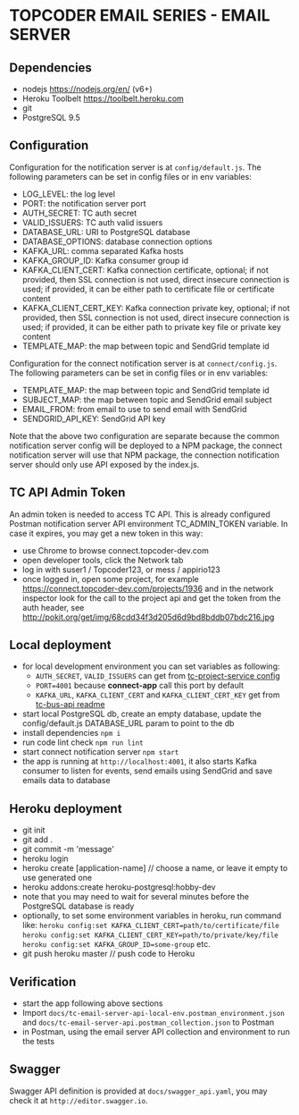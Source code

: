 # TOPCODER EMAIL SERIES - EMAIL SERVER 


## Dependencies
- nodejs https://nodejs.org/en/ (v6+)
- Heroku Toolbelt https://toolbelt.heroku.com
- git
- PostgreSQL 9.5


## Configuration
Configuration for the notification server is at `config/default.js`.
The following parameters can be set in config files or in env variables:
- LOG_LEVEL: the log level
- PORT: the notification server port
- AUTH_SECRET: TC auth secret
- VALID_ISSUERS: TC auth valid issuers
- DATABASE_URL: URI to PostgreSQL database
- DATABASE_OPTIONS: database connection options
- KAFKA_URL: comma separated Kafka hosts
- KAFKA_GROUP_ID: Kafka consumer group id
- KAFKA_CLIENT_CERT: Kafka connection certificate, optional;
    if not provided, then SSL connection is not used, direct insecure connection is used;
    if provided, it can be either path to certificate file or certificate content
- KAFKA_CLIENT_CERT_KEY: Kafka connection private key, optional;
    if not provided, then SSL connection is not used, direct insecure connection is used;
    if provided, it can be either path to private key file or private key content
- TEMPLATE_MAP: the map between topic and SendGrid template id


Configuration for the connect notification server is at `connect/config.js`.
The following parameters can be set in config files or in env variables:
- TEMPLATE_MAP: the map between topic and SendGrid template id
- SUBJECT_MAP: the map between topic and SendGrid email subject
- EMAIL_FROM: from email to use to send email with SendGrid
- SENDGRID_API_KEY: SendGrid API key


Note that the above two configuration are separate because the common notification server config
will be deployed to a NPM package, the connect notification server will use that NPM package,
the connection notification server should only use API exposed by the index.js.

## TC API Admin Token

An admin token is needed to access TC API. This is already configured Postman notification
server API environment TC_ADMIN_TOKEN variable.
In case it expires, you may get a new token in this way:

- use Chrome to browse connect.topcoder-dev.com
- open developer tools, click the Network tab
- log in with suser1 / Topcoder123, or mess / appirio123
- once logged in, open some project, for example https://connect.topcoder-dev.com/projects/1936 and in the network inspector
  look for the call to the project api and get the token from the auth header, see
  http://pokit.org/get/img/68cdd34f3d205d6d9bd8bddb07bdc216.jpg


## Local deployment
- for local development environment you can set variables as following:
  - `AUTH_SECRET`, `VALID_ISSUERS` can get from [tc-project-service config](https://github.com/topcoder-platform/tc-project-service/blob/dev/config/default.json)
  - `PORT=4001` because **connect-app** call this port by default
  - `KAFKA_URL`, `KAFKA_CLIENT_CERT` and `KAFKA_CLIENT_CERT_KEY` get from [tc-bus-api readme](https://github.com/topcoder-platform/tc-bus-api/tree/dev)
- start local PostgreSQL db, create an empty database, update the config/default.js DATABASE_URL param to point to the db
- install dependencies `npm i`
- run code lint check `npm run lint`
- start connect notification server `npm start`
- the app is running at `http://localhost:4001`, it also starts Kafka consumer to listen for events, send emails using SendGrid and save emails data to database


## Heroku deployment

- git init
- git add .
- git commit -m 'message'
- heroku login
- heroku create [application-name] // choose a name, or leave it empty to use generated one
- heroku addons:create heroku-postgresql:hobby-dev
- note that you may need to wait for several minutes before the PostgreSQL database is ready
- optionally, to set some environment variables in heroku, run command like:
  `heroku config:set KAFKA_CLIENT_CERT=path/to/certificate/file`
  `heroku config:set KAFKA_CLIENT_CERT_KEY=path/to/private/key/file`
  `heroku config:set KAFKA_GROUP_ID=some-group`
  etc.
- git push heroku master // push code to Heroku


## Verification

- start the app following above sections
- Import `docs/tc-email-server-api-local-env.postman_environment.json` and `docs/tc-email-server-api.postman_collection.json` to Postman
- in Postman, using the email server API collection and environment to run the tests


## Swagger

Swagger API definition is provided at `docs/swagger_api.yaml`,
you may check it at `http://editor.swagger.io`.
